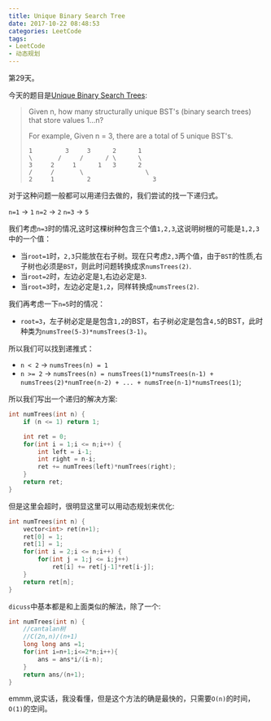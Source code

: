 ```yaml
---
title: Unique Binary Search Tree
date: 2017-10-22 08:48:53
categories: LeetCode
tags:
- LeetCode
- 动态规划
---
```


第29天。

今天的题目是[Unique Binary Search Trees](https://leetcode.com/problems/unique-binary-search-trees/description/):

> Given n, how many structurally unique BST's (binary search trees) that store values 1...n?
>
> For example,
> Given n = 3, there are a total of 5 unique BST's.
>
>     1         3     3      2      1
>     \       /     /      / \      \
>     3     2     1      1   3      2
>     /     /       \                 \
>     2     1         2                 3

对于这种问题一般都可以用递归去做的，我们尝试的找一下递归式。

`n=1` -> `1`
`n=2` -> `2`
`n=3` -> `5`

我们考虑`n=3`时的情况,这时这棵树种包含三个值`1,2,3`,这说明树根的可能是`1,2,3`中的一个值：

* 当`root=1`时，`2,3`只能放在右子树。现在只考虑`2,3`两个值，由于`BST`的性质,右子树也必须是`BST`，则此时问题转换成求`numsTrees(2)`.
* 当`root=2`时，左边必定是`1`,右边必定是`3`.
* 当`root=3`时，左边必定是`1,2`，同样转换成`numsTrees(2)`.

我们再考虑一下`n=5`时的情况：

* `root=3`，左子树必定是是包含`1,2`的BST，右子树必定是包含`4,5`的BST，此时种类为`numsTree(5-3)*numsTrees(3-1)`。

所以我们可以找到递推式：

* `n < 2` -> `numsTrees(n) = 1`
* `n >= 2` -> `numsTrees(n) = numsTrees(1)*numsTrees(n-1) + numsTrees(2)*numTree(n-2) + ... + numsTree(n-1)*numsTrees(1)`;

所以我们写出一个递归的解决方案:

```c++
int numTrees(int n) {
    if (n <= 1) return 1;

    int ret = 0;
    for(int i = 1;i <= n;i++) {
        int left = i-1;
        int right = n-i;
        ret += numTrees(left)*numTrees(right);
    }
    return ret;
}
```

但是这里会超时，很明显这里可以用动态规划来优化:

```c++
int numTrees(int n) {
    vector<int> ret(n+1);
    ret[0] = 1;
    ret[1] = 1;
    for(int i = 2;i <= n;i++) {
        for(int j = 1;j <= i;j++)
            ret[i] += ret[j-1]*ret[i-j];
    }
    return ret[n];
}
```

`dicuss`中基本都是和上面类似的解法，除了一个:

```c++
int numTrees(int n) {
    //cantalan树
    //C(2n,n)/(n+1)
    long long ans =1;
    for(int i=n+1;i<=2*n;i++){
        ans = ans*i/(i-n);
    }
    return ans/(n+1);
}
```

emmm,说实话，我没看懂，但是这个方法的确是最快的，只需要`O(n)`的时间，`O(1)`的空间。